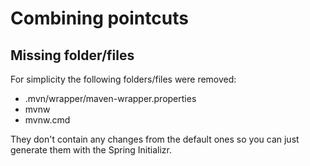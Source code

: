 # Combining pointcuts

## Missing folder/files

For simplicity the following folders/files were removed:

- .mvn/wrapper/maven-wrapper.properties
- mvnw
- mvnw.cmd

They don't contain any changes from the default ones so you can just generate them with the Spring Initializr.
